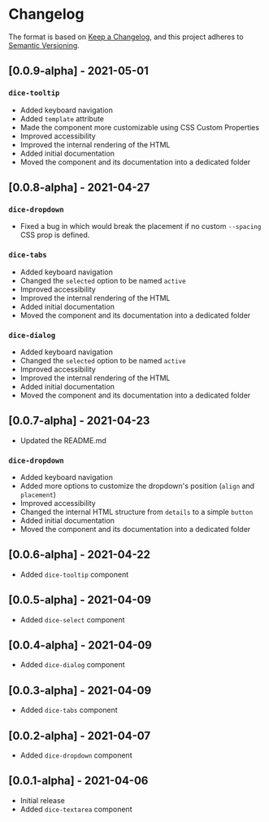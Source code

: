 # Changelog

The format is based on [Keep a Changelog](https://keepachangelog.com/en/1.0.0/),
and this project adheres to [Semantic Versioning](https://semver.org/spec/v2.0.0.html).

## [0.0.9-alpha] - 2021-05-01

### `dice-tooltip`

- Added keyboard navigation
- Added `template` attribute
- Made the component more customizable using CSS Custom Properties
- Improved accessibility
- Improved the internal rendering of the HTML
- Added initial documentation
- Moved the component and its documentation into a dedicated folder

## [0.0.8-alpha] - 2021-04-27

### `dice-dropdown`

- Fixed a bug in which would break the placement if no custom `--spacing` CSS prop is defined.

### `dice-tabs`

- Added keyboard navigation
- Changed the `selected` option to be named `active`
- Improved accessibility
- Improved the internal rendering of the HTML
- Added initial documentation
- Moved the component and its documentation into a dedicated folder

### `dice-dialog`

- Added keyboard navigation
- Changed the `selected` option to be named `active`
- Improved accessibility
- Improved the internal rendering of the HTML
- Added initial documentation
- Moved the component and its documentation into a dedicated folder

## [0.0.7-alpha] - 2021-04-23

- Updated the README.md

### `dice-dropdown`

- Added keyboard navigation
- Added more options to customize the dropdown's position (`align` and `placement`)
- Improved accessibility
- Changed the internal HTML structure from `details` to a simple `button`
- Added initial documentation
- Moved the component and its documentation into a dedicated folder

## [0.0.6-alpha] - 2021-04-22

- Added `dice-tooltip` component

## [0.0.5-alpha] - 2021-04-09

- Added `dice-select` component

## [0.0.4-alpha] - 2021-04-09

- Added `dice-dialog` component

## [0.0.3-alpha] - 2021-04-09

- Added `dice-tabs` component

## [0.0.2-alpha] - 2021-04-07

- Added `dice-dropdown` component

## [0.0.1-alpha] - 2021-04-06

- Initial release
- Added `dice-textarea` component
